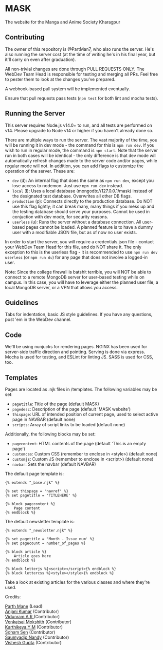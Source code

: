 # MASK
The website for the Manga and Anime Society Kharagpur

## Contributing

The owner of this repository is @PartMan7, who also runs the server. He's also running the server cost (at the time of writing he's in his final year, but it'll carry on even after graduation).

All non-trivial changes are done through PULL REQUESTS ONLY. The WebDev Team Head is responsible for testing and merging all PRs. Feel free to pester them to look at the changes you've prepared.

A webhook-based pull system will be implemented eventually.

Ensure that pull requests pass tests (`npm test` for both lint and mocha tests).


## Running the Server

This server requires Node.js v14.0+ to run, and all tests are performed on v14. Please upgrade to Node v14 or higher if you haven't already done so.

There are multiple ways to run the server. The vast majority of the time, you will be running it in dev mode - the command for this is `npm run dev`. If you wish to run in regular mode, the command is `npm start`. Note that the server run in both cases will be identical - the only difference is that dev mode will automatically refresh changes made to the server code and/or pages, while regular mode will not. In addition, you can add flags to customize the operation of the server. These are: 

* `dev` (d): An internal flag that does the same as `npm run dev`, except you lose access to nodemon. Just use `npm run dev` instead.
* `local` (l): Uses a local database (mongodb://127.0.0.1/mask) instead of the designated test database. Overwrites all other DB flags.
* `production` (p): Connects directly to the production database. Do NOT use this flag lightly; it can break many, many things if you mess up and the testing database should serve your purposes. Cannot be used in conjuction with dev mode, for security reasons.
* `userless` (u): Runs the server without a database connection. All user-based pages cannot be loaded. A planned feature is to have a dummy user with a modifiable JSON file, but as of now no user exists.


In order to start the server, you will require a credentials.json file - contact your WebDev Team Head for this file, and do NOT share it. The only exception to this is the userless flag - it is recommended to use `npm run dev userless` (or `npm run du`) for any page that does not involve a logged-in user.

Note: Since the college firewall is batshit terrible, you will NOT be able to connect to a remote MongoDB server for user-based testing while on campus. In this case, you will have to leverage either the planned user file, a local MongoDB server, or a VPN that allows you access.


## Guidelines

Tabs for indentation, basic JS style guidelines. If you have any questions, post 'em in the WebDev channel.


## Code

We'll be using nunjucks for rendering pages.
NGINX has been used for server-side traffic direction and pointing.
Serving is done via express.
Mocha is used for testing, and ESLint for linting JS.
SASS is used for CSS, too.


## Templates

Pages are located as .njk files in /templates. The following variables may be set:

* `pagetitle`: Title of the page (default MASK)
* `pagedesc`: Description of the page (default 'MASK website')
* `thispage`: URL of intended position of current page, used to select active page in NAVBAR (default none)
* `scripts`: Array of script links to be loaded (default none)


Additionally, the following blocks may be set:

* `pagecontent`: HTML contents of the page (default 'This is an empty page')
* `customcss`: Custom CSS (remember to enclose in \<style>) (default none)
* `customjs`: Custom JS (remember to enclose in \<script>) (default none)
* `navbar`: Sets the navbar (default NAVBAR)


The default page template is:

```nunjucks
{% extends "_base.njk" %}

{% set thispage = 'navref' %}
{% set pagetitle = 'TITLEHERE' %}

{% block pagecontent %}
	Page content
{% endblock %}

```

The default newsletter template is:

```nunjucks
{% extends "_newsletter.njk" %}

{% set pagetitle = 'Month - Issue num' %}
{% set pagecount = number_of_pages %}

{% block article %}
	Article goes here
{% endblock %}

{% block letterjs %}<script></script>{% endblock %}
{% block lettercss %}<style></style>{% endblock %}

```

Take a look at existing articles for the various classes and where they're used.


Credits:

<a href="https://github.com/PartMan7" target="_blank">Parth Mane</a> (Lead)  <br />
<a href="https://github.com/anjaniit23" target="_blank">Anjani Kumar</a> (Contributor)  <br />
<a href="https://github.com/Goose-Of-War" target="_blank">Vidunram A R </a> (Contributor)  <br />
<a href="https://github.com/mokshith25" target="_blank">Venkatsai Mokshith</a> (Contributor)  <br />
<a href="https://github.com/lurkingryuu" target="_blank">Karthikeya Y M</a> (Contributor)  <br />
<a href="https://github.com/Yureien" target="_blank">Soham Sen</a> (Contributor)  <br />
<a href="https://github.com/Pagol1" target="_blank">Saumyadip Nandy</a> (Contributor)  <br />
<a href="https://github.com/shiroyasha263" target="_blank">Vishesh Gupta</a> (Contributor)  <br />
